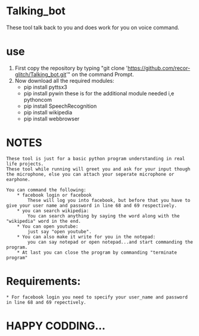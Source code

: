 # Talking_bot
These tool talk back to you and does work for you on voice command.

# use
1. First copy the repository by typing "git clone 'https://github.com/recor-glitch/Talking_bot.git'" on the command Prompt.
2. Now download all the required modules:
    * pip install pyttsx3
    * pip install pywin
       these is for the additional module needed i,e pythoncom
    * pip install SpeechRecognition
    * pip install wikipedia
    * pip install webbrowser
    
# NOTES

    These tool is just for a basic python program understanding in real life projects.
    These tool while running will greet you and ask for your input though the microphone, else you can attach your seperate microphone or earphone.
    
    You can command the following:
        * facebook login or facebook 
            These will log you into facebook, but before that you have to give your user name and password in line 68 and 69 respectively.
        * you can search wikipedia:
            You can search anything by saying the word along with the "wikipedia" word in the end.
        * You can open youtube:
            just say "open youtube".
        * You can also make it write for you in the notepad:
            you can say notepad or open notepad...and start commanding the program.
        * At last you can close the program by commanding "terminate program"
        
# Requirements:
    * For facebook login you need to specify your user_name and password in line 68 and 69 repectively.
    
    
# HAPPY CODDING...
        
        
    
